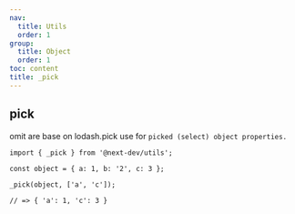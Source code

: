 ```yaml
---
nav:
  title: Utils
  order: 1
group:
  title: Object
  order: 1
toc: content
title: _pick
---
```


## pick

omit are base on lodash.pick
use for `picked (select) object properties.`

```tsx | pure
import { _pick } from '@next-dev/utils';

const object = { a: 1, b: '2', c: 3 };

_pick(object, ['a', 'c']);

// => { 'a': 1, 'c': 3 }
```

<code src='./demo.tsx'> </code>
